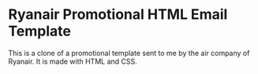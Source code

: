 # Ryanair Promotional HTML Email Template

This is a clone of a promotional template sent to me by the air company of Ryanair. It is made with HTML and CSS.
